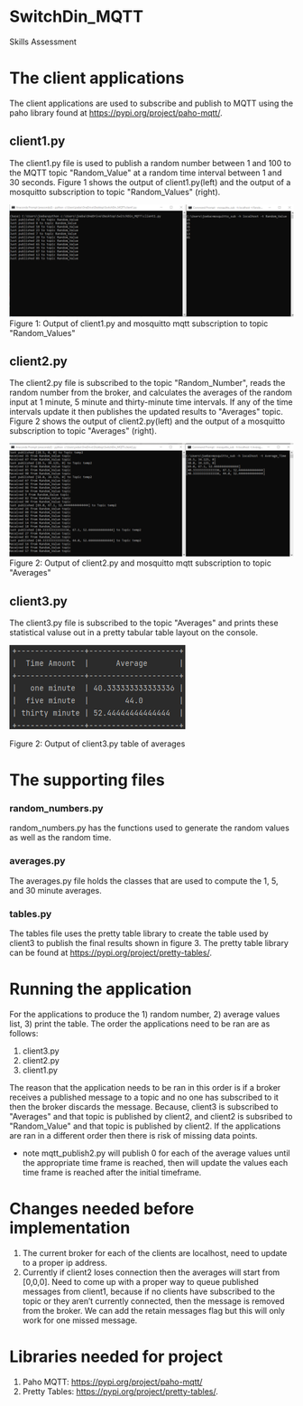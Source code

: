 # SwitchDin_MQTT
Skills Assessment

# The client applications  

The client applications are used to subscribe and publish to MQTT using the paho library found at https://pypi.org/project/paho-mqtt/.

## client1.py

The client1.py file is used to publish a random number between 1 and 100 to the MQTT topic "Random_Value" at a random time interval between 1 and 30 seconds. Figure 1 shows the output of client1.py(left) and the output of a mosquitto subscription to topic "Random_Values" (right). 

![Client1](images/client1.png)
Figure 1: Output of client1.py and mosquitto mqtt subscription to topic "Random_Values"

## client2.py

The client2.py file is subscribed to the topic "Random_Number", reads the random number from the broker, and calculates the averages of the random input at 1 minute, 5 minute and thirty-minute time intervals. If any of the time intervals update it then publishes the updated results to "Averages" topic.  Figure 2 shows the output of client2.py(left) and the output of a mosquitto subscription to topic "Averages" (right). 

![Client2](images/client2.png)
Figure 2: Output of client2.py and mosquitto mqtt subscription to topic "Averages"

## client3.py

The client3.py file is subscribed to the topic "Averages" and prints these statistical valuse out in a pretty tabular table layout on the console.

![Client3](images/client3.png)  

Figure 2: Output of client3.py table of averages

# The supporting files

### random_numbers.py

random_numbers.py has the functions used to generate the random values as well as the random time.

### averages.py

The averages.py file holds the classes that are used to compute the 1, 5, and 30 minute averages. 

### tables.py

The tables file uses the pretty table library to create the table used by client3 to publish the final results shown in figure 3. The pretty table library can be found at https://pypi.org/project/pretty-tables/.

# Running the application

For the applications to produce the 1) random number, 2) average values list, 3) print the table. The order the applications need to be ran are as follows:

1) client3.py
2) client2.py
3) client1.py

The reason that the application needs to be ran in this order is if a broker receives a published message to a topic and no one has subscribed to it then the broker discards the message.  Because, client3 is subscribed to "Averages" and that topic is published by client2, and client2 is subsribed to "Random_Value" and that topic is published by client2.  If the applications are ran in a different order then there is risk of missing data points. 

* note mqtt_publish2.py will publish 0 for each of the average values until the appropriate time frame is reached, then will update the values each time frame is reached after the initial timeframe.   

# Changes needed before implementation 

1) The current broker for each of the clients are localhost, need to update to a proper ip address.  
2) Currently if client2 loses connection then the averages will start from [0,0,0]. Need to come up with a proper way to queue published messages from client1, because if no clients have subscribed to the topic or they aren’t currently connected, then the message is removed from the broker. We can add the retain messages flag but this will only work for one missed message. 

# Libraries needed for project
1) Paho MQTT: https://pypi.org/project/paho-mqtt/
2) Pretty Tables: https://pypi.org/project/pretty-tables/.
